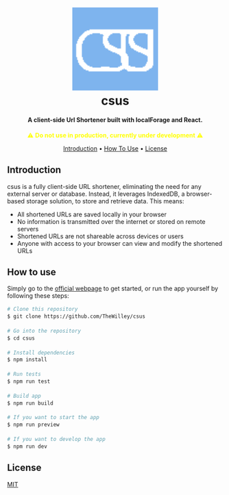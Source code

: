 <h1 align="center">
  <br>
  <img src="csus.png" alt="FruityDancitor" width="200">
  <br>
  csus
  <br>
</h1>

<h4 align="center">A client-side Url Shortener built with localForage and React.
</h4>

<p align="center" style="color: yellow;">
  ⚠️ <strong>Do not use in production, currently under development</strong> ⚠️
</p>

<p align="center">
  <a href="#introduction">Introduction</a> •
  <a href="#how-to-use">How To Use</a> •
  <a href="#license">License</a>
</p>

## Introduction

csus is a fully client-side URL shortener, eliminating the need for any external server or database. Instead, it leverages IndexedDB, a browser-based storage solution, to store and retrieve data. This means:

- All shortened URLs are saved locally in your browser
- No information is transmitted over the internet or stored on remote servers
- Shortened URLs are not shareable across devices or users
- Anyone with access to your browser can view and modify the shortened URLs

## How to use

Simply go to the [official webpage](https://thewilley.github.io/csus/) to get started, or run the app yourself by following these steps:

```bash
# Clone this repository
$ git clone https://github.com/TheWilley/csus

# Go into the repository
$ cd csus

# Install dependencies
$ npm install

# Run tests
$ npm run test

# Build app
$ npm run build

# If you want to start the app
$ npm run preview

# If you want to develop the app
$ npm run dev
```

## License

[MIT](https://github.com/TheWilley/csus/blob/main/LICENSE)
